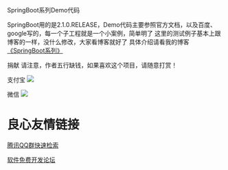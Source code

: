 SpringBoot系列Demo代码

SpringBoot用的是2.1.0.RELEASE，Demo代码主要参照官方文档，以及百度、google写的，每一个子工程就是一个小案例，简单明了 
这里的测试例子基本上跟博客的一样，没什么修改，大家看博客就好了 
具体介绍请看我的博客[《SpringBoot系列》](https://www.cnblogs.com/huanzi-qch/category/1355280.html)  

捐献 
请注意，作者五行缺钱，如果喜欢这个项目，请随意打赏！

支付宝 
![](https://files.cnblogs.com/files/huanzi-qch/1540353568326.bmp) 

微信 
![](https://files.cnblogs.com/files/huanzi-qch/1540353592438.bmp) 

 # 良心友情链接

[腾讯QQ群快速检索](http://u.720life.cn/s/8cf73f7c)

[软件免费开发论坛](http://u.720life.cn/s/bbb01dc0)